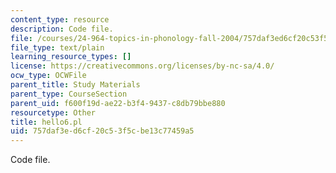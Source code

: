 ```yaml
---
content_type: resource
description: Code file.
file: /courses/24-964-topics-in-phonology-fall-2004/757daf3ed6cf20c53f5cbe13c77459a5_hello6.pl
file_type: text/plain
learning_resource_types: []
license: https://creativecommons.org/licenses/by-nc-sa/4.0/
ocw_type: OCWFile
parent_title: Study Materials
parent_type: CourseSection
parent_uid: f600f19d-ae22-b3f4-9437-c8db79bbe880
resourcetype: Other
title: hello6.pl
uid: 757daf3e-d6cf-20c5-3f5c-be13c77459a5
---
```

Code file.